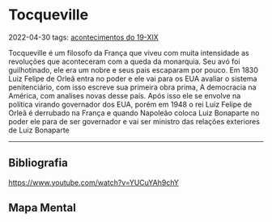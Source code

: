 # Tocqueville
2022-04-30
tags: [acontecimentos do  19-XIX](../../Sec/Acontecimentos%20Dos%20Séculos/acontecimentos%20do%20%2019-XIX.md)

Tocqueville é um filosofo da França que viveu com muita intensidade as revoluções que aconteceram com a queda da monarquia. Seu avó foi guilhotinado, ele era um nobre e seus pais escaparam por pouco. 
Em 1830 Luiz Felipe de Orleã entra no poder e ele vai para os EUA avaliar o sistema penitenciário, com isso escreve sua primeira obra prima, A democracia na América, com analises novas desse país. Após isso ele se envolve na política virando governador dos EUA, porém em 1948 o rei Luiz Felipe de Orleã é derrubado na França e quando Napoleão coloca Luiz Bonaparte no poder ele para de ser governador e vai ser ministro das relações exteriores de Luiz Bonaparte

-----------------------------------------------
## Bibliografia

https://www.youtube.com/watch?v=YUCuYAh9chY

## Mapa Mental